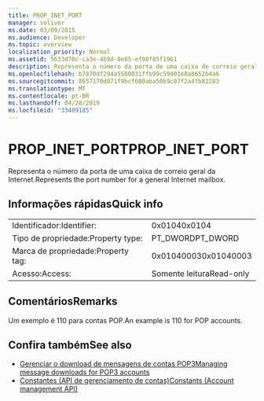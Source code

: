 ```yaml
---
title: PROP_INET_PORT
manager: soliver
ms.date: 03/09/2015
ms.audience: Developer
ms.topic: overview
localization_priority: Normal
ms.assetid: 5633d70c-ca3e-4b9d-8e85-ef98f85f1961
description: Representa o número da porta de uma caixa de correio geral da Internet.
ms.openlocfilehash: b7870df294a5580831ffb99c59d01e8a8652b4a6
ms.sourcegitcommit: 8657170d071f9bcf680aba50b9c07f2a4fb82283
ms.translationtype: MT
ms.contentlocale: pt-BR
ms.lasthandoff: 04/28/2019
ms.locfileid: "33409185"
---
```

# <a name="prop_inet_port"></a><span data-ttu-id="93397-103">PROP_INET_PORT</span><span class="sxs-lookup"><span data-stu-id="93397-103">PROP_INET_PORT</span></span>

<span data-ttu-id="93397-104">Representa o número da porta de uma caixa de correio geral da Internet.</span><span class="sxs-lookup"><span data-stu-id="93397-104">Represents the port number for a general Internet mailbox.</span></span>
  
## <a name="quick-info"></a><span data-ttu-id="93397-105">Informações rápidas</span><span class="sxs-lookup"><span data-stu-id="93397-105">Quick info</span></span>

|||
|:-----|:-----|
|<span data-ttu-id="93397-106">Identificador:</span><span class="sxs-lookup"><span data-stu-id="93397-106">Identifier:</span></span>  <br/> |<span data-ttu-id="93397-107">0x0104</span><span class="sxs-lookup"><span data-stu-id="93397-107">0x0104</span></span>  <br/> |
|<span data-ttu-id="93397-108">Tipo de propriedade:</span><span class="sxs-lookup"><span data-stu-id="93397-108">Property type:</span></span>  <br/> |<span data-ttu-id="93397-109">PT_DWORD</span><span class="sxs-lookup"><span data-stu-id="93397-109">PT_DWORD</span></span>  <br/> |
|<span data-ttu-id="93397-110">Marca de propriedade:</span><span class="sxs-lookup"><span data-stu-id="93397-110">Property tag:</span></span>  <br/> |<span data-ttu-id="93397-111">0x01040003</span><span class="sxs-lookup"><span data-stu-id="93397-111">0x01040003</span></span>  <br/> |
|<span data-ttu-id="93397-112">Acesso:</span><span class="sxs-lookup"><span data-stu-id="93397-112">Access:</span></span>  <br/> |<span data-ttu-id="93397-113">Somente leitura</span><span class="sxs-lookup"><span data-stu-id="93397-113">Read-only</span></span>  <br/> |
   
## <a name="remarks"></a><span data-ttu-id="93397-114">Comentários</span><span class="sxs-lookup"><span data-stu-id="93397-114">Remarks</span></span>

<span data-ttu-id="93397-115">Um exemplo é 110 para contas POP.</span><span class="sxs-lookup"><span data-stu-id="93397-115">An example is 110 for POP accounts.</span></span>
  
## <a name="see-also"></a><span data-ttu-id="93397-116">Confira também</span><span class="sxs-lookup"><span data-stu-id="93397-116">See also</span></span>

- [<span data-ttu-id="93397-117">Gerenciar o download de mensagens de contas POP3</span><span class="sxs-lookup"><span data-stu-id="93397-117">Managing message downloads for POP3 accounts</span></span>](managing-message-downloads-for-pop3-accounts.md) 
- [<span data-ttu-id="93397-118">Constantes (API de gerenciamento de contas)</span><span class="sxs-lookup"><span data-stu-id="93397-118">Constants (Account management API)</span></span>](constants-account-management-api.md)

